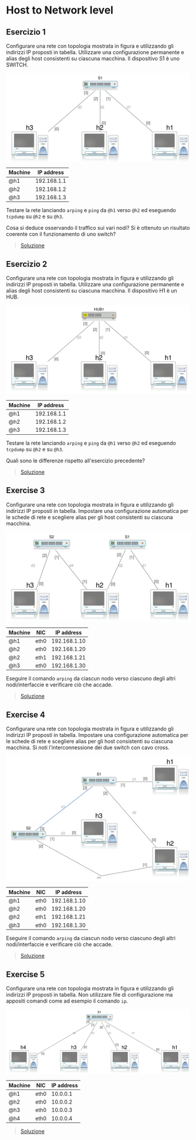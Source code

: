 # Host to Network level

## Esercizio 1

Configurare una rete con topologia mostrata in figura e utilizzando gli indirizzi IP proposti in tabella. Utilizzare una configurazione permanente e alias degli host consistenti su ciascuna macchina. Il dispositivo S1 è uno SWITCH.

![net-01](./images/network-01.png)

| Machine | IP address |
|---------|------------|
|@h1|192.168.1.1|
|@h2|192.168.1.2|
|@h3|192.168.1.3|

Testare la rete lanciando `arping` e `ping` da `@h1` verso `@h2` ed eseguendo `tcpdump` su `@h2` e su `@h3`.

Cosa si deduce osservando il traffico sui vari nodi? Si è ottenuto un risultato coerente con il funzionamento di uno switch?

> [Soluzione](./exercise-01.md)

## Esercizio 2

Configurare una rete con topologia mostrata in figura e utilizzando gli indirizzi IP proposti in tabella. Utilizzare una configurazione permanente e alias degli host consistenti su ciascuna macchina. Il dispositivo H1 è un HUB.

![net-02](./images/network-02.png)

| Machine | IP address |
|---------|------------|
|@h1|192.168.1.1|
|@h2|192.168.1.2|
|@h3|192.168.1.3|

Testare la rete lanciando `arping` e `ping` da `@h1` verso `@h2` ed eseguendo `tcpdump` su `@h2` e su `@h3`.

Quali sono le differenze rispetto all'esercizio precedente?

> [Soluzione](./exercise-02.md)

## Exercise 3

Configurare una rete con topologia mostrata in figura e utilizzando gli indirizzi IP proposti in tabella. Impostare una configurazione automatica per le schede di rete e scegliere alias per gli host consistenti su ciascuna macchina.

![net-03](./images/network-03.png)

| Machine | NIC | IP address |
|---------|-----|------------|
|@h1|eth0|192.168.1.10|
|@h2|eth0|192.168.1.20|
|@h2|eth1|192.168.1.21|
|@h3|eth0|192.168.1.30|

Eseguire il comando `arping` da ciascun nodo verso ciascuno degli altri nodi/interfaccie e verificare ciò che accade.

> [Soluzione](./exercise-03.md)

## Exercise 4

Configurare una rete con topologia mostrata in figura e utilizzando gli indirizzi IP proposti in tabella. Impostare una configurazione automatica per le schede di rete e scegliere alias per gli host consistenti su ciascuna macchina. Si noti l'interconnessione dei due switch con cavo cross.

![net-04](./images/network-04.png)

| Machine | NIC | IP address |
|---------|-----|------------|
|@h1|eth0|192.168.1.10|
|@h2|eth0|192.168.1.20|
|@h2|eth1|192.168.1.21|
|@h3|eth0|192.168.1.30|

Eseguire il comando `arping` da ciascun nodo verso ciascuno degli altri nodi/interfaccie e verificare ciò che accade.

> [Soluzione](./exercise-04.md)

## Exercise 5

Configurare una rete con topologia mostrata in figura e utilizzando gli indirizzi IP proposti in tabella. Non utilizzare file di configurazione ma appositi comandi come ad esempio il comando `ip`.

![net-05](./images/network-05.png)

| Machine | NIC | IP address |
|---------|-----|------------|
|@h1|eth0|10.0.0.1|
|@h2|eth0|10.0.0.2|
|@h3|eth0|10.0.0.3|
|@h4|eth0|10.0.0.4|

> [Soluzione](./exercise-05.md)